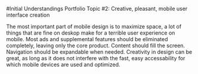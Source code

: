 #Initial Understandings Portfolio 
Topic #2: Creative, pleasant, mobile user interface creation

The most important part of mobile design is to maximize space, a lot of things that are fine on deskop make for a terrible user experience
on mobile. Most ads and supplemental features should be eliminated completely, leaving only the core product. Content should fill the
screen. Navigation should be expandable when needed. Creativity in design can be great, as long as it does not interfere with the fast, 
easy accessability for which mobile devices are used and optimized.
